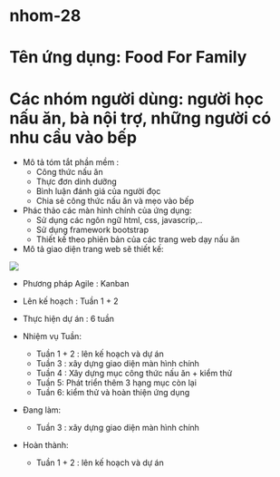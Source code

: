 # nhom-28
# Tên ứng dụng: Food For Family
# Các nhóm người dùng: người học nấu ăn, bà nội trợ, những người có nhu cầu vào bếp
- Mô tả tóm tắt phần mềm :
  + Công thức nấu ăn
  + Thực đơn dinh dưỡng
  + Bình luận đánh giá của người đọc
  + Chia sẻ công thức nấu ăn và mẹo vào bếp
- Phác thảo các màn hình chính của ứng dụng:
  + Sử dụng các ngôn ngữ html, css, javascrip,..
  + Sử dụng framework bootstrap
  + Thiết kế theo phiên bản của các trang web dạy nấu ăn 
- Mô tả giao diện trang web sẽ thiết kế:
<img src="https://www140.lunapic.com/do-not-link-here-use-hosting-instead/155051460936552344?7650908381">

- Phương pháp Agile : Kanban
- Lên kế hoạch : Tuần 1 + 2
- Thực hiện dự án : 6 tuần 

- Nhiệm vụ Tuần:
  + Tuần 1 + 2 : lên kế hoạch và dự án
  + Tuần 3 : xây dựng giao diện màn hình chính
  + Tuần 4 : Xây dựng mục công thức nấu ăn + kiểm thử
  + Tuần 5: Phát triển thêm 3 hạng mục còn lại
  + Tuần 6: kiểm thử và hoàn thiện ứng dụng
- Đang làm:
  + Tuần 3 : xây dựng giao diện màn hình chính
- Hoàn thành:
  + Tuần 1 + 2 : lên kế hoạch và dự án
